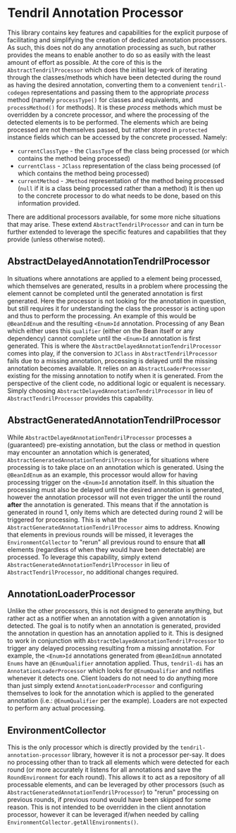 # Tendril Annotation Processor
This library contains key features and capabilities for the explicit purpose of facilitating and simplifying the creation of dedicated annotation processors. As such, this does not do any annotation processing as such, but rather provides the means to enable another to do so as easily with the least amount of effort as possible. At the core of this is the `AbstractTendrilProcessor` which does the initial leg-work of iterating through the classes/methods which have been detected during the round as having the desired annotation, converting them to a convenient `tendril-codegen` representations and passing them to the appropriate *process* method (namely `processType()` for classes and equivalents, and `processMethod()` for methods). It is these *process* methods which must be overridden by a concrete processor, and where the processing of the detected elements is to be performed. The elements which are being processed are not themselves passed, but rather stored in `protected` instance fields which can be accessed by the concrete processed. Namely:
* `currentClassType` - the `ClassType` of the class being processed (or which contains the method being processed)
* `currentClass` - `JClass` representation of the class being processed (of which contains the method being processed)
* `currentMethod` - `JMethod` representation of the method being processed (`null` if it is a class being processed rather than a method)
It is then up to the concrete processor to do what needs to be done, based on this information provided.

There are additional processors available, for some more niche situations that may arise. These extend `AbstractTendrilProcessor` and can in turn be further extended to leverage the specific features and capabilities that they provide (unless otherwise noted).

## AbstractDelayedAnnotationTendrilProcessor
In situations where annotations are applied to a element being processed, which themselves are generated, results in a problem where processing the element cannot be completed until the generated annotation is first generated. Here the processor is not looking for the annotation in question, but still requires it for understanding the class the processor is acting upon and thus to perform the processing. An example of this would be `@BeanIdEnum` and the resulting `<Enum>Id` annotation. Processing of any Bean which either uses this `qualifier` (either on the Bean itself or any dependency) cannot complete until the `<Enum>Id` annotation is first generated.
This is where the `AbstractDelayedAnnotationTendrilProcessor` comes into play, if the conversion to `JClass` in `AbstractTendrilProcessor` fails due to a missing annotation, processing is delayed until the missing annotation becomes available. It relies on an `AbstractLoaderProcessor` existing for the missing annotation to notify when it is generated. From the perspective of the client code, no additional logic or equalent is necessary. Simply choosing `AbstractDelayedAnnotationTendrilProcessor` in lieu of `AbstractTendrilProcessor` provides this capability.

## AbstractGeneratedAnnotationTendrilProcessor
While `AbstractDelayedAnnotationTendrilProcessor` processes a (guaranteed) pre-existing annotation, but the class or method in question may encounter an annotation which is generated, `AbstractGeneratedAnnotationTendrilProcessor` is for situations where processing is to take place on an annotation which is generated. Using the `@BeanIdEnum` as an example, this processor would allow for having processing trigger on the `<Enum>Id` annotation itself. In this situation the processing must also be delayed until the desired annotation is generated, however the annotation processor will not even trigger the until the round **after** the annotation is generated. This means that if the annotation is generated in round 1, only items which are detected during round 2 will be triggered for processing. This is what the `AbstractGeneratedAnnotationTendrilProcessor` aims to address. Knowing that elements in previous rounds will be missed, it leverages the `EnvironmentCollector` to "rerun" all previous round to ensure that **all** elements (regardless of when they would have been detectable) are processed. To leverage this capability, simply extend `AbstractGeneratedAnnotationTendrilProcessor` in lieu of `AbstractTendrilProcessor`, no additional changes required.

## AnnotationLoaderProcessor
Unlike the other processors, this is not designed to generate anything, but rather act as a notifier when an annotation with a given annotation is detected. The goal is to notify when an annotation is generated, provided the annotation in question has an annotation applied to it. This is designed to work in conjunction with `AbstractDelayedAnnotationTendrilProcessor` to trigger any delayed processing resulting from a missing annotation. For example, the `<Enum>Id` annotations generated from `@BeanIdEnum` annotated `Enums` have an `@EnumQualifier` annotation applied. Thus, `tendril-di` has an `AnnotationLoaderProcessor` which looks for `@EnumQualifier` and notifies whenever it detects one. Client loaders do not need to do anything more than just simply extend `AnnotationLoaderProcessor` and configuring themselves to look for the annotation which is applied to the generated annotation (i.e.: `@EnumQualifier` per the example). Loaders are not expected to perform any actual processing.

## EnvironmentCollector
This is the only processor which is directly provided by the `tendril-annotation-processor` library, however it is not a processor per-say. It does no processing other than to track all elements which were detected for each round (or more accurately it listens for all annotations and save the `RoundEnvironment` for each round). This allows it to act as a repository of all processable elements, and can be leveraged by other processors (such as `AbstractGeneratedAnnotationTendrilProcessor`) to "rerun" processing on previous rounds, if previous round would have been skipped for some reason. This is not intended to be overridden in the client annotation processor, however it can be leveraged if/when needed by calling `EnvironmentCollector.getAllEnvironments()`.
